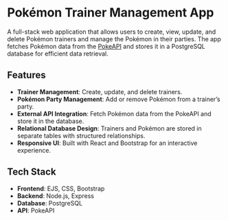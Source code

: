 # Pokémon Trainer Management App

A full-stack web application that allows users to create, view, update, and delete Pokémon trainers and manage the Pokémon in their parties. The app fetches Pokémon data from the [PokeAPI](https://pokeapi.co/) and stores it in a PostgreSQL database for efficient data retrieval.

## Features

- **Trainer Management**: Create, update, and delete trainers.
- **Pokémon Party Management**: Add or remove Pokémon from a trainer’s party.
- **External API Integration**: Fetch Pokémon data from the PokeAPI and store it in the database.
- **Relational Database Design**: Trainers and Pokémon are stored in separate tables with structured relationships.
- **Responsive UI**: Built with React and Bootstrap for an interactive experience.

## Tech Stack

- **Frontend**: EJS, CSS, Bootstrap
- **Backend**: Node.js, Express
- **Database**: PostgreSQL
- **API**: PokeAPI
